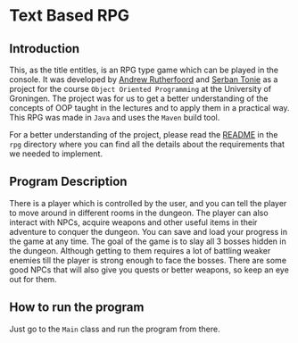 # Text Based RPG

## Introduction
This, as the title entitles, is an RPG type game which can be played in the console. It was developed by [Andrew Rutherfoord](https://github.com/AndrewRutherfoord)
and [Serban Tonie](https://github.com/Serbbi) as a project for the course `Object Oriented Programming` at the University of Groningen. 
The project was for us to get a better understanding of the concepts of OOP taught in the lectures and to apply them in a practical way.
This RPG was made in `Java` and uses the `Maven` build tool.

For a better understanding of the project, please read the [README](rpg/README.md) in the `rpg` directory where you can find
all the details about the requirements that we needed to implement.

## Program Description

There is a player which is controlled by the user, and you can tell the player to 
move around in different rooms in the dungeon. The player can also interact with NPCs, acquire weapons and other useful items
in their adventure to conquer the dungeon. You can save and load your progress in the game at any time. The goal of the game
is to slay all 3 bosses hidden in the dungeon. Although getting to them requires a lot of battling weaker enemies till the player 
is strong enough to face the bosses. There are some good NPCs that will also give you quests or better weapons, so keep an 
eye out for them.

## How to run the program

Just go to the `Main` class and run the program from there.



